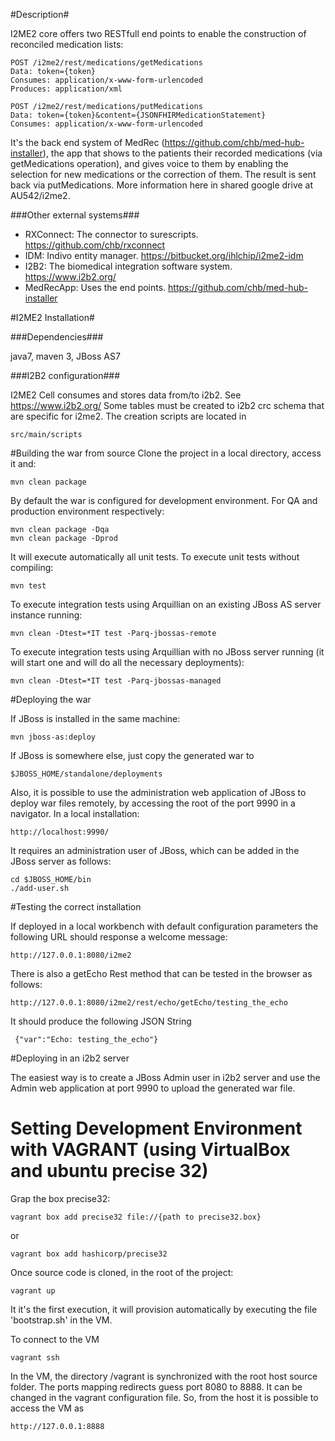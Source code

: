 #Description#

I2ME2 core offers two RESTfull end points to enable the construction of reconciled medication lists:
    
    POST /i2me2/rest/medications/getMedications
    Data: token={token}
    Consumes: application/x-www-form-urlencoded
    Produces: application/xml

    POST /i2me2/rest/medications/putMedications 
    Data: token={token}&content={JSONFHIRMedicationStatement}
    Consumes: application/x-www-form-urlencoded

It's the back end system of MedRec (https://github.com/chb/med-hub-installer), the app that shows to the patients their recorded medications (via getMedications operation), and gives voice to them by enabling the selection for new medications or the correction of them. The result is sent back via putMedications. More information here in shared google drive at AU542/i2me2.

###Other external systems###

* RXConnect: The connector to surescripts. https://github.com/chb/rxconnect
* IDM: Indivo entity manager. https://bitbucket.org/ihlchip/i2me2-idm
* I2B2: The biomedical integration software system. https://www.i2b2.org/
* MedRecApp: Uses the end points. https://github.com/chb/med-hub-installer

#I2ME2 Installation#  

###Dependencies###

java7, maven 3, JBoss AS7 

###I2B2 configuration###

I2ME2 Cell consumes and stores data from/to i2b2. See https://www.i2b2.org/
Some tables must be created to i2b2 crc schema that are specific for i2me2. The creation scripts are located in 
    
    src/main/scripts 

#Building the war from source
Clone the project in a local directory, access it and:

    mvn clean package

By default the war is configured for development environment. For QA and production environment respectively:

    mvn clean package -Dqa
    mvn clean package -Dprod

It will execute automatically all unit tests. To execute unit tests without compiling:

    mvn test
     
To execute integration tests using Arquillian on an existing JBoss AS server instance running:

    mvn clean -Dtest=*IT test -Parq-jbossas-remote
    
To execute integration tests using Arquillian with no JBoss server running (it will start one and will do all the necessary deployments):

    mvn clean -Dtest=*IT test -Parq-jbossas-managed


#Deploying the war

If JBoss is installed in the same machine:

    mvn jboss-as:deploy
    
If JBoss is somewhere else, just copy the generated war to 

    $JBOSS_HOME/standalone/deployments
    
Also, it is possible to use the administration web application of JBoss to deploy war files remotely, by accessing the root of the port 9990 in a navigator. In a local installation:

    http://localhost:9990/
    
It requires an administration user of JBoss, which can be added in the JBoss server as follows:

    cd $JBOSS_HOME/bin
    ./add-user.sh
    
#Testing the correct installation

If deployed in a local workbench with default configuration parameters the following URL should response a welcome message:

    http://127.0.0.1:8080/i2me2
    
There is also a getEcho Rest method that can be tested in the browser as follows:

    http://127.0.0.1:8080/i2me2/rest/echo/getEcho/testing_the_echo
    
It should produce the following JSON String

     {"var":"Echo: testing_the_echo"}
     
#Deploying in an i2b2 server

The easiest way is to create a JBoss Admin user in i2b2 server and use the Admin web application at port 9990 to upload the generated war file.    

# Setting Development Environment with VAGRANT (using VirtualBox and ubuntu precise 32)

Grap the box precise32:

    vagrant box add precise32 file://{path to precise32.box}

or

    vagrant box add hashicorp/precise32

Once source code is cloned, in the root of the project:

    vagrant up

It it's the first execution, it will provision automatically by executing the file 'bootstrap.sh' in the VM.

To connect to the VM

    vagrant ssh

In the VM, the directory /vagrant is synchronized with the root host source folder.
The ports mapping redirects guess port 8080 to 8888. It can be changed in the vagrant configuration file.
So, from the host it is possible to access the VM as

    http://127.0.0.1:8888